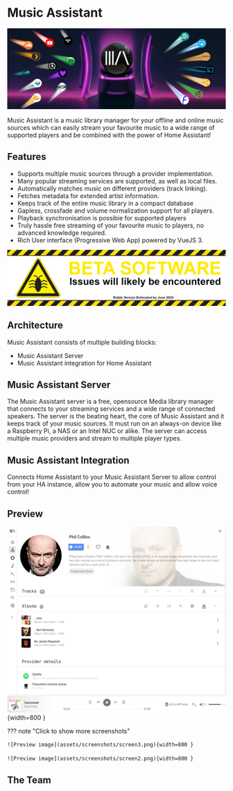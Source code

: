 # Music Assistant

![MA Banner](assets/MA_banner.png)

Music Assistant is a music library manager for your offline and online music sources which can easily stream your favourite music to a wide range of supported players and be combined with the power of Home Assistant!

## Features

- Supports multiple music sources through a provider implementation.
- Many popular streaming services are supported, as well as local files.
- Automatically matches music on different providers (track linking).
- Fetches metadata for extended artist information.
- Keeps track of the entire music library in a compact database
- Gapless, crossfade and volume normalization support for all players.
- Playback synchronisation is possibie for supported players
- Truly hassle free streaming of your favourite music to players, no advanced knowledge required.
- Rich User interface (Progressive Web App) powered by VueJS 3.

![Warning](assets/beta_warning.png)

## Architecture

Music Assistant consists of multiple building blocks:

- Music Assistant Server
- Music Assistant integration for Home Assistant

## Music Assistant Server

The Music Assistant server is a free, opensource Media library manager that connects to your streaming services and a wide range of connected speakers. The server is the beating heart, the core of Music Assistant and it keeps track of your music sources. It must run on an always-on device like a Raspberry Pi, a NAS or an Intel NUC or alike. The server can access multiple music providers and stream to multiple player types.

## Music Assistant Integration

Connects Home Assistant to your Music Assistant Server to allow control from your HA instance, allow you to automate your music and allow voice control!

## Preview

![Preview image](assets/screenshots/screen1.png){width=800 } 

??? note "Click to show more screenshots"

    ![Preview image](assets/screenshots/screen3.png){width=800 } 

    ![Preview image](assets/screenshots/screen2.png){width=800 } 


## The Team

[repository-badge]: https://img.shields.io/badge/Add%20repository%20to%20my-Home%20Assistant-41BDF5?logo=home-assistant&style=for-the-badge
[repository-url]: https://my.home-assistant.io/redirect/supervisor_add_addon_repository/?repository_url=https%3A%2F%2Fgithub.com%2Fmusic-assistant%2Fhome-assistant-addon
